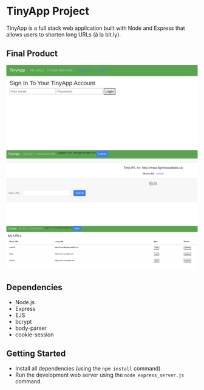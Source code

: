 # TinyApp Project

TinyApp is a full stack web application built with Node and Express that allows users to shorten long URLs (à la bit.ly).

## Final Product

!["screenshot of Login Page"](https://github.com/MichelleLindseyV/tinyapp/blob/master/docs/loginPage.png?raw=true)
!["screenshot of New Short URL Page"](https://github.com/MichelleLindseyV/tinyapp/blob/master/docs/newShortURL.png?raw=true)
!["screenshot of New Short URL Page"](https://github.com/MichelleLindseyV/tinyapp/blob/master/docs/urlsPage.png?raw=true)


## Dependencies

- Node.js
- Express
- EJS
- bcrypt
- body-parser
- cookie-session

## Getting Started

- Install all dependencies (using the `npm install` command).
- Run the development web server using the `node express_server.js` command.
